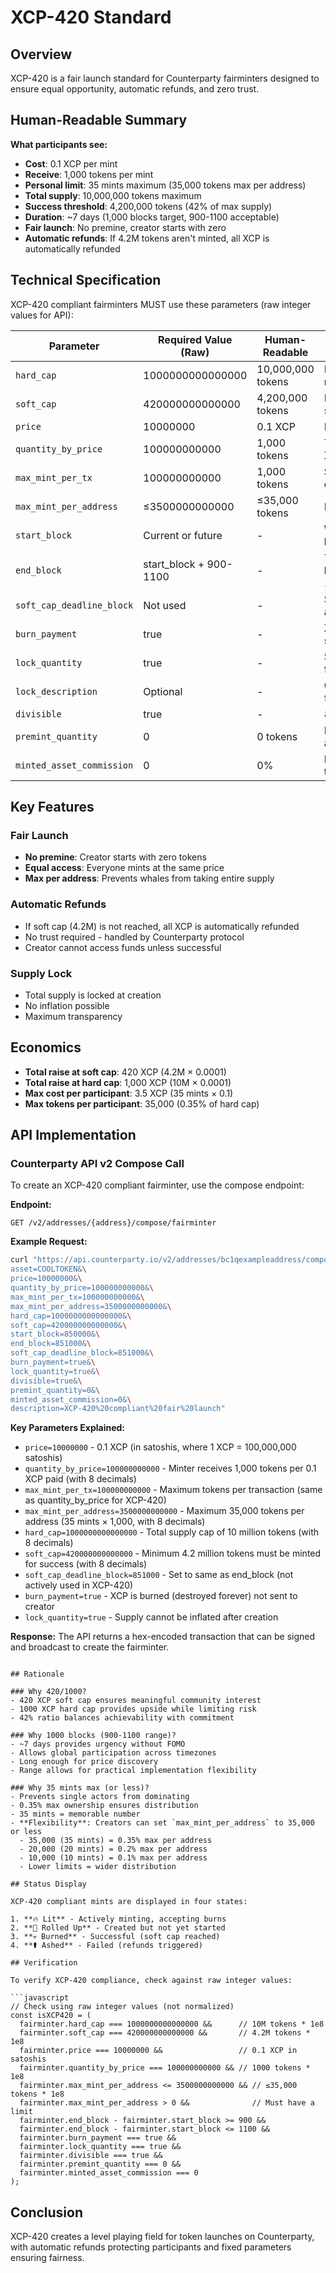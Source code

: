 # XCP-420 Standard

## Overview

XCP-420 is a fair launch standard for Counterparty fairminters designed to ensure equal opportunity, automatic refunds, and zero trust.

## Human-Readable Summary

**What participants see:**
- **Cost**: 0.1 XCP per mint
- **Receive**: 1,000 tokens per mint
- **Personal limit**: 35 mints maximum (35,000 tokens max per address)
- **Total supply**: 10,000,000 tokens maximum
- **Success threshold**: 4,200,000 tokens (42% of max supply)
- **Duration**: ~7 days (1,000 blocks target, 900-1100 acceptable)
- **Fair launch**: No premine, creator starts with zero
- **Automatic refunds**: If 4.2M tokens aren't minted, all XCP is automatically refunded

## Technical Specification

XCP-420 compliant fairminters MUST use these parameters (raw integer values for API):

| Parameter | Required Value (Raw) | Human-Readable | Notes |
|-----------|---------------------|----------------|-------|
| `hard_cap` | 1000000000000000 | 10,000,000 tokens | Maximum mintable supply |
| `soft_cap` | 420000000000000 | 4,200,000 tokens | Minimum for success |
| `price` | 10000000 | 0.1 XCP | Price in satoshis |
| `quantity_by_price` | 100000000000 | 1,000 tokens | Tokens per 0.1 XCP |
| `max_mint_per_tx` | 100000000000 | 1,000 tokens | Same as quantity_by_price |
| `max_mint_per_address` | ≤3500000000000 | ≤35,000 tokens | Max per address |
| `start_block` | Current or future | - | When minting begins |
| `end_block` | start_block + 900-1100 | - | Target 1,000 blocks (900-1100 range) |
| `soft_cap_deadline_block` | Not used | - | Set to 0 or same as end_block |
| `burn_payment` | true | - | XCP burned, not sent to creator |
| `lock_quantity` | true | - | Supply locked forever |
| `lock_description` | Optional | - | Can be true or false |
| `divisible` | true | - | 8 decimal places |
| `premint_quantity` | 0 | 0 tokens | No premine allowed |
| `minted_asset_commission` | 0 | 0% | No commission to creator |

## Key Features

### Fair Launch
- **No premine**: Creator starts with zero tokens
- **Equal access**: Everyone mints at the same price
- **Max per address**: Prevents whales from taking entire supply

### Automatic Refunds
- If soft cap (4.2M) is not reached, all XCP is automatically refunded
- No trust required - handled by Counterparty protocol
- Creator cannot access funds unless successful

### Supply Lock
- Total supply is locked at creation
- No inflation possible
- Maximum transparency

## Economics

- **Total raise at soft cap**: 420 XCP (4.2M × 0.0001)
- **Total raise at hard cap**: 1,000 XCP (10M × 0.0001)
- **Max cost per participant**: 3.5 XCP (35 mints × 0.1)
- **Max tokens per participant**: 35,000 (0.35% of hard cap)

## API Implementation

### Counterparty API v2 Compose Call

To create an XCP-420 compliant fairminter, use the compose endpoint:

**Endpoint:**
```
GET /v2/addresses/{address}/compose/fairminter
```

**Example Request:**
```bash
curl "https://api.counterparty.io/v2/addresses/bc1qexampleaddress/compose/fairminter?\
asset=COOLTOKEN&\
price=10000000&\
quantity_by_price=100000000000&\
max_mint_per_tx=100000000000&\
max_mint_per_address=3500000000000&\
hard_cap=1000000000000000&\
soft_cap=420000000000000&\
start_block=850000&\
end_block=851000&\
soft_cap_deadline_block=851000&\
burn_payment=true&\
lock_quantity=true&\
divisible=true&\
premint_quantity=0&\
minted_asset_commission=0&\
description=XCP-420%20compliant%20fair%20launch"
```

**Key Parameters Explained:**
- `price=10000000` - 0.1 XCP (in satoshis, where 1 XCP = 100,000,000 satoshis)
- `quantity_by_price=100000000000` - Minter receives 1,000 tokens per 0.1 XCP paid (with 8 decimals)
- `max_mint_per_tx=100000000000` - Maximum tokens per transaction (same as quantity_by_price for XCP-420)
- `max_mint_per_address=3500000000000` - Maximum 35,000 tokens per address (35 mints × 1,000, with 8 decimals)
- `hard_cap=1000000000000000` - Total supply cap of 10 million tokens (with 8 decimals)
- `soft_cap=420000000000000` - Minimum 4.2 million tokens must be minted for success (with 8 decimals)
- `soft_cap_deadline_block=851000` - Set to same as end_block (not actively used in XCP-420)
- `burn_payment=true` - XCP is burned (destroyed forever) not sent to creator
- `lock_quantity=true` - Supply cannot be inflated after creation

**Response:**
The API returns a hex-encoded transaction that can be signed and broadcast to create the fairminter.
```

## Rationale

### Why 420/1000?
- 420 XCP soft cap ensures meaningful community interest
- 1000 XCP hard cap provides upside while limiting risk
- 42% ratio balances achievability with commitment

### Why 1000 blocks (900-1100 range)?
- ~7 days provides urgency without FOMO
- Allows global participation across timezones
- Long enough for price discovery
- Range allows for practical implementation flexibility

### Why 35 mints max (or less)?
- Prevents single actors from dominating
- 0.35% max ownership ensures distribution
- 35 mints = memorable number
- **Flexibility**: Creators can set `max_mint_per_address` to 35,000 or less
  - 35,000 (35 mints) = 0.35% max per address
  - 20,000 (20 mints) = 0.2% max per address
  - 10,000 (10 mints) = 0.1% max per address
  - Lower limits = wider distribution

## Status Display

XCP-420 compliant mints are displayed in four states:

1. **🔥 Lit** - Actively minting, accepting burns
2. **🌿 Rolled Up** - Created but not yet started
3. **💀 Burned** - Successful (soft cap reached)
4. **⚰️ Ashed** - Failed (refunds triggered)

## Verification

To verify XCP-420 compliance, check against raw integer values:

```javascript
// Check using raw integer values (not normalized)
const isXCP420 = (
  fairminter.hard_cap === 1000000000000000 &&      // 10M tokens * 1e8
  fairminter.soft_cap === 420000000000000 &&       // 4.2M tokens * 1e8
  fairminter.price === 10000000 &&                 // 0.1 XCP in satoshis
  fairminter.quantity_by_price === 100000000000 && // 1000 tokens * 1e8
  fairminter.max_mint_per_address <= 3500000000000 && // ≤35,000 tokens * 1e8
  fairminter.max_mint_per_address > 0 &&              // Must have a limit
  fairminter.end_block - fairminter.start_block >= 900 &&
  fairminter.end_block - fairminter.start_block <= 1100 &&
  fairminter.burn_payment === true &&
  fairminter.lock_quantity === true &&
  fairminter.divisible === true &&
  fairminter.premint_quantity === 0 &&
  fairminter.minted_asset_commission === 0
);
```

## Conclusion

XCP-420 creates a level playing field for token launches on Counterparty, with automatic refunds protecting participants and fixed parameters ensuring fairness.